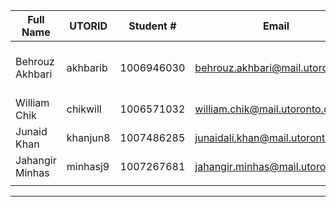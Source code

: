 | Full Name | UTORID | Student # | Email | Best Way to Contact | Github Username |
|-----------|--------|------------|-------|---------------------|------------------|
|Behrouz Akhbari| akhbarib | 1006946030 | behrouz.akhbari@mail.utoronto.ca | discord also 4168543552 for emergencies| Beh5611 |
| William Chik | chikwill |  1006571032 | william.chik@mail.utoronto.ca |  By Email  | WilliamC00 |
| Junaid Khan | khanjun8 | 1007486285 | junaidali.khan@mail.utoronto.ca | discord | Acnologia the Emperor |
|Jahangir Minhas | minhasj9 | 1007267681 | jahangir.minhas@mail.utoronto.ca | 6478062667 | JahangirMinhas |
|           |        |            |       |                     |                  |

---